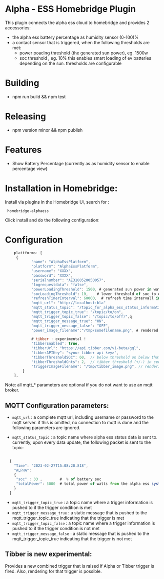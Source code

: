 
# Alpha - ESS Homebridge Plugin

This plugin connects the alpha ess cloud to homebridge and provides 2 accessories:
 
 - the alpha ess battery percentage as humidity sensor (0-100)% 
 - a contact sensor that is triggered, when the following thresholds are met:
   - power poading threshold (the generated sun power), eg. 1500w 
   - soc threshold , eg. 10% 
   this enables smart loading of ev batteries depending on the sun. thresholds are configurable
   


# Building 

 -  npm run build && npm test

# Releasing

 - npm version minor && npm publish

# Features 

 - Show Battery Percentage  (currently as as humidity sensor to enable percentage view)


# Installation in Homebridge:

Install via plugins in the Homebridge Ui, search for :
```
 homebridge-alphaess
```

Click install and do the following configuration:

 # Configuration
```js
    plattforms: [
     {
            "name": "AlphaEssPlatform",
            "platform": "AlphaEssPlatform",
            "username": "XXXX",
            "password": "XXXX",
            "serialnumber": "AE3100520050057",        
            "logrequestdata": "false",        
            "powerLoadingThreshold": 1500, # generated sun power in watts to enable trigger
            "socLoadingThreshold": 10,    # lower threshold of soc to enable trigger
            "refreshTimerInterval": 60000,  # refresh time intervall in ms       
            "mqtt_url": "http://localhost:bla"
            "mqtt_status_topic": "/topic_for_alpha_ess_status_information",  # 
            "mqtt_trigger_topic_true": "/topic/to/on",
            "mqtt_trigger_topic_false": "/topic/to/off)",q
            "mqtt_trigger_message_true": "ON",
            "mqtt_trigger_message_false": "OFF",
            "power_image_filename":"/tmp/somefilename.png", # rendered output of todays statistics (PV & battery) - for camera / image exposing  

            # tibber : experimental !        
            "tibberEnabled": true,
            "tibberUrl": "https://api.tibber.com/v1-beta/gql",
            "tibberAPIKey": "<your tibber api key>",
            "tibberThresholdSOC": 60,  // below threshold on below that tibber is triggered. 
            "tibberThresholdCnts": 2,  // tibber threshold (+/-) in cents that will still enable the tibber trigger. e.g. current tibber price is 20 cents,  [18...22] cents will trigger it  
            "triggerImageFilename": "/tmp/tibber_image.png", // rendering image of alpha and tibber trigger
        }
    ],

```

Note: all mqtt_* parameters are optional if you do not want to use an mqtt broker.

##  MQTT Configuration parameters:

 - `mqtt_url` : a complete mqtt url, including username or password to the mqtt server. if this is omitted, no connection to mqtt is done and the 
following parameters are ignored.

 - `mqtt_status_topic` :  a topic name where alpha ess status data is sent to. currently, upon every data update, the following packet is sent to the topic:
```js
  
  { 
    "Time": "2023-02-27T15:08:20.818", 
    "ALPHA": 
    {
     "soc" : 33 ,        #  % of battery soc
     "totalPower": 5000  # total power of watts from the alpha ess system (ac & dc combined)
    } 
  }

```   

 - `mqtt_trigger_topic_true` :  a topic name where a trigger information is pushed to if the trigger condition is met 
 - `mqtt_trigger_message_true` :  a static message that is pushed to the mqtt_trigger_topic_true indicating that the trigger is met
 - `mqtt_trigger_topic_false` :  a topic name where a trigger information is pushed to if the trigger condition is not met 
 - `mqtt_trigger_message_false` :  a static message that is pushed to the mqtt_trigger_topic_true indicating that the trigger is not met



##  Tibber is new experimental:

Provides a new combined trigger that is raised if Alpha or Tibber trigger is fired. Also, rendering for that trigger is possible.
